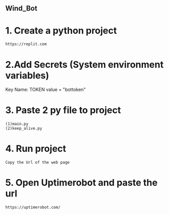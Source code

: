 ## Wind_Bot

# 1. Create a python project
    
    https://replit.com 

# 2.Add Secrets (System environment variables)

   Key Name: TOKEN
   value = "bottoken"

# 3. Paste 2 py file to project

    (1)main.py
    (2)keep_alive.py

# 4. Run project 

    Copy the Url of the web page

# 5. Open Uptimerobot and paste the url

    https://uptimerobot.com/